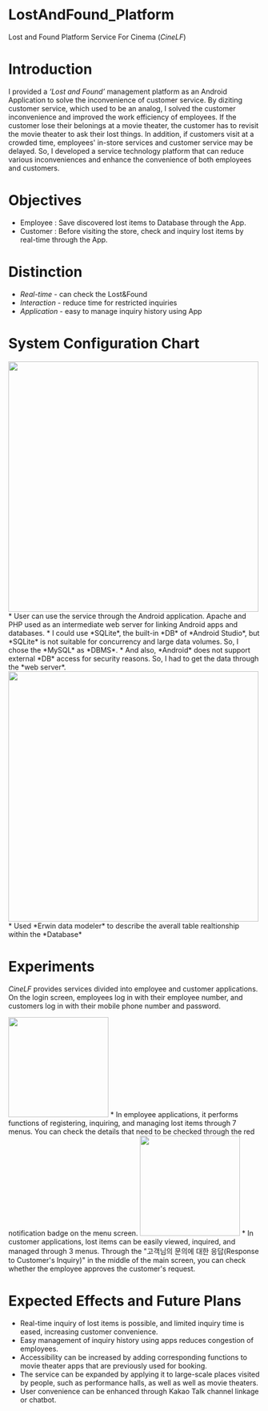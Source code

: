 # LostAndFound_Platform
 Lost and Found Platform Service For Cinema (*CineLF*)
 
 
 
# Introduction
I provided a *‘Lost and Found’* management platform as an Android Application to solve the inconvenience of customer service. By diziting customer service, which used to be an analog, I solved the customer inconvenience and improved the work efficiency of employees.
If the customer lose their belonings at a movie theater, the customer has to revisit the movie theater to ask their lost things. In addition, if customers visit at a crowded time, employees' in-store services and customer service may be delayed.
So, I developed a service technology platform that can reduce various inconveniences and enhance the convenience of both employees and customers.


# Objectives
* Employee : Save discovered lost items to Database through the App.
* Customer : Before visiting the store, check and inquiry lost items by real-time through the App. 


# Distinction
* *Real-time* - can check the Lost&Found
* *Interaction* - reduce time for restricted inquiries
* *Application* - easy to manage inquiry history using App


# System Configuration Chart
<img src="https://user-images.githubusercontent.com/26537107/124937993-db801600-e042-11eb-8cd3-dc1f5a69cd41.png" width="500" higeht="300">
* User can use the service through the Android application. Apache and PHP used as an intermediate web server for linking Android apps and databases.
  * I could use *SQLite*, the built-in *DB* of *Android Studio*, but *SQLite* is not suitable for concurrency and large data volumes. So, I chose the *MySQL* as *DBMS*.
  * And also, *Android* does not support external *DB* access for security reasons. So, I had to get the data through the *web server*.


<img src="https://user-images.githubusercontent.com/26537107/124938297-2568fc00-e043-11eb-8901-703ce8fa1a22.png" width="500" higeht="300">
* Used *Erwin data modeler* to describe the averall table realtionship within the *Database*


# Experiments
*CineLF* provides services divided into employee and customer applications. On the login screen, employees log in with their employee number, and customers log in with their mobile phone number and password.

<img src="https://user-images.githubusercontent.com/26537107/124940372-e3d95080-e044-11eb-96f8-ad4bba8c3b6e.png" width="200" higeht="400">
* In employee applications, it performs functions of registering, inquiring, and managing lost items through 7 menus. You can check the details that need to be checked through the red notification badge on the menu screen.      
   
    
<img src="https://user-images.githubusercontent.com/26537107/124940380-e50a7d80-e044-11eb-8ab8-ecb0c5e501e4.png" width="200" higeht="400">
* In customer applications, lost items can be easily viewed, inquired, and managed through 3 menus. Through the "고객님의 문의에 대한 응답(Response to Customer's Inquiry)" in the middle of the main screen, you can check whether the employee approves the customer's request.

# Expected Effects and Future Plans
* Real-time inquiry of lost items is possible, and limited inquiry time is eased, increasing customer convenience.
* Easy management of inquiry history using apps reduces congestion of employees.
* Accessibility can be increased by adding corresponding functions to movie theater apps that are previously used for booking.
* The service can be expanded by applying it to large-scale places visited by people, such as performance halls, as well as well as movie theaters.
* User convenience can be enhanced through Kakao Talk channel linkage or chatbot.
